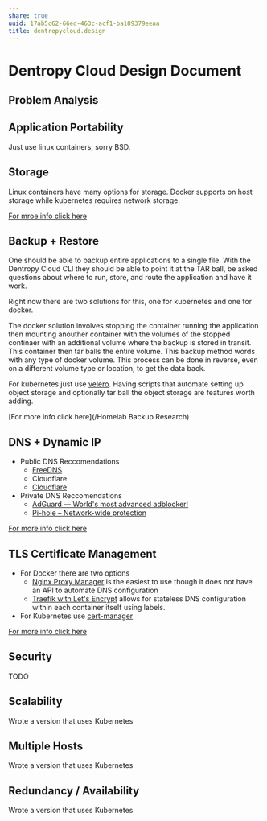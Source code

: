 ```yaml
---
share: true
uuid: 17ab5c62-66ed-463c-acf1-ba189379eeaa
title: dentropycloud.design
---
```

# Dentropy Cloud Design Document

## Problem Analysis

## Application Portability

Just use linux containers, sorry BSD.

## Storage

Linux containers have many options for storage. Docker supports on host storage while kubernetes requires network storage. 

[For mroe info click here](/08e9c0b1-5b69-4787-a2ea-9a95a701943f)

## Backup + Restore

One should be able to backup entire applications to a single file. With the Dentropy Cloud CLI they should be able to point it at the TAR ball, be asked questions about where to run, store, and route the application and have it work.

Right now there are two solutions for this, one for kubernetes and one for docker.

The docker solution involves stopping the container running the application then mounting anouther container with the volumes of the stopped continaer with an additional volume where the backup is stored in transit. This container then tar balls the entire volume. This backup method words with any type of docker volume. This process can be done in reverse, even on a different volume type or location, to get the data back.

For kubernetes just use [velero](https://velero.io/). Having scripts that automate setting up object storage and optionally tar ball the object storage are features worth adding.

[For more info click here](/Homelab Backup Research)

## DNS + Dynamic IP

* Public DNS Reccomendations
  * [FreeDNS](https://freedns.afraid.org/)
  * Cloudflare
  * [Cloudflare ](https://www.cloudflare.com/)
* Private DNS Reccomendations
  * [AdGuard — World's most advanced adblocker!](https://adguard.com/en/welcome.html)
  * [Pi-hole – Network-wide protection](https://pi-hole.net/)

[For more info click here](/d60218fa-07a9-460c-a0d9-4621d7023f72)

## TLS Certificate Management

* For Docker there are two options
  * [Nginx Proxy Manager](https://nginxproxymanager.com/) is the easiest to use though it does not have an API to automate DNS configuration
  * [Traefik with Let's Encrypt](https://doc.traefik.io/traefik/v1.7/user-guide/docker-and-lets-encrypt/) allows for stateless DNS configuration within each container itself using labels.
* For Kubernetes use [cert-manager](https://cert-manager.io/)

[For more info click here](/8ac19f94-6d2a-4aee-8f7e-69644d12cf79)

## Security

TODO

## Scalability

Wrote a version that uses Kubernetes

## Multiple Hosts

Wrote a version that uses Kubernetes

## Redundancy / Availability

Wrote a version that uses Kubernetes
